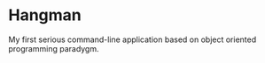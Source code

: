 # Hangman 
My first serious command-line application based on object oriented programming paradygm.
